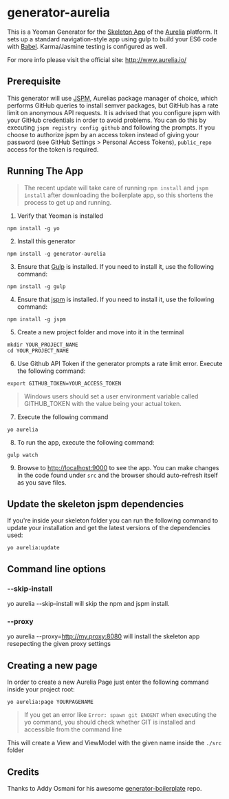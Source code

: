 # generator-aurelia

This is a Yeoman Generator for the [Skeleton App](https://github.com/aurelia/skeleton-navigation) of the [Aurelia](http://www.aurelia.io/) platform. It sets up a standard navigation-style app using gulp to build your ES6 code with [Babel](http://babeljs.io). Karma/Jasmine testing is configured as well.

For more info please visit the official site: http://www.aurelia.io/

## Prerequisite
This generator will use [JSPM](http://jspm.io), Aurelias package manager of choice, which performs GitHub queries to install semver packages, but GitHub has a rate limit on anonymous API requests. It is advised that you configure jspm with your GitHub credentials in order to avoid problems. You can do this by executing `jspm registry config github` and following the prompts. If you choose to authorize jspm by an access token instead of giving your password (see GitHub Settings > Personal Access Tokens), `public_repo` access for the token is required.

## Running The App

> The recent update will take care of running `npm install` and `jspm install` after downloading the boilerplate app, so this shortens the process to get up and running.

1. Verify that Yeoman is installed

  ```shell
  npm install -g yo
  ```
2. Install this generator

  ```shell
  npm install -g generator-aurelia
  ```

3. Ensure that [Gulp](http://gulpjs.com/) is installed. If you need to install it, use the following command:

  ```shell
  npm install -g gulp
  ```
4. Ensure that [jspm](http://jspm.io/) is installed. If you need to install it, use the following command:

  ```shell
  npm install -g jspm
  ```

5. Create a new project folder and move into it in the terminal

  ```shell
  mkdir YOUR_PROJECT_NAME
  cd YOUR_PROJECT_NAME
  ```

6. Use Github API Token if the generator prompts a rate limit error. Execute the following command:

  ```shell
  export GITHUB_TOKEN=YOUR_ACCESS_TOKEN
  ```
  
  > Windows users should set a user environment variable called GITHUB_TOKEN with the value being your actual token. 

7. Execute the following command

  ```shell
  yo aurelia
  ```

8. To run the app, execute the following command:

  ```shell
  gulp watch
  ```
9. Browse to [http://localhost:9000](http://localhost:9000) to see the app. You can make changes in the code found under `src` and the browser should auto-refresh itself as you save files.

## Update the skeleton jspm dependencies
If you're inside your skeleton folder you can run the following command to update your installation and get the latest versions of the dependencies used:

  ```shell
  yo aurelia:update
  ```

## Command line options

### --skip-install
yo aurelia --skip-install will skip the npm and jspm install.

### --proxy
yo aurelia --proxy=http://my.proxy:8080 will install the skeleton app resepecting the given proxy settings

## Creating a new page
In order to create a new Aurelia Page just enter the following command inside your project root:

  ```shell
  yo aurelia:page YOURPAGENAME
  ```

> If you get an error like `Error: spawn git ENOENT` when executing the yo command, you should check whether GIT is installed and accessible from the command line

This will create a View and ViewModel with the given name inside the ```./src``` folder

## Credits
Thanks to Addy Osmani for his awesome [generator-boilerplate](https://github.com/addyosmani/generator-boilerplate) repo.
